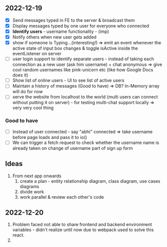 ## 2022-12-19

- [x] Send messages typed in FE to the server & broadcast them
- [x] Display messages typed by one user for everyone who connected
- [x] **Identify users** - username functionality - (imp)
- [x] Notify others when new user gets added
- [x] show if someone is Typing...(interesting!) => emit an event whenever the active state of input box changes & toggle isActive inside the eventListener on server
- [ ] user login support to identify separate users - instead of taking each connection as a new user (ask him username) + chat anonymous => give cool random usernames like pink-unicorn etc (like how Google Docs does it)
- [ ] Show list of online users - UI to see list of active users
- [ ] Maintain a history of messages (Good to have) => DB? In-Memory array will do for now
- [ ] serve the website from localhost to the world (multi users can connect without putting it on server) - for testing multi-chat support locally => very very cool thing

### Good to have

- [ ] Instead of user connected - say "abhi" connected => take username before page loads and pass it to io()
- [ ] We can trigger a fetch request to check whether the username name is already taken on change of username part of sign up form

## Ideas

1. From next app onwards
   1. create a plan - entity relationship diagram, class diagram, use cases diagrams
   2. divide work
   3. work parallel & review each other's code

## 2022-12-20

1. Problem faced not able to share frontend and backend environment variables - didn't realize until now due to webpack used to solve this react.
2.

